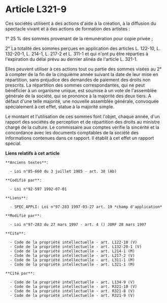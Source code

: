 # Article L321-9

Ces sociétés utilisent à des actions d'aide à la création, à la diffusion du spectacle vivant et à des actions de formation
des artistes :

1° 25 % des sommes provenant de la rémunération pour copie privée ;

2° La totalité des sommes perçues en application des articles L. 122-10, L. 132-20-1, L. 214-1, L. 217-2 et L. 311-1 et qui
n'ont pu être réparties à l'expiration du délai prévu au dernier alinéa de l'article L. 321-1.

Elles peuvent utiliser à ces actions tout ou partie des sommes visées au 2° à compter de la fin de la cinquième année suivant
la date de leur mise en répartition, sans préjudice des demandes de paiement des droits non prescrits. La répartition des
sommes correspondantes, qui ne peut bénéficier à un organisme unique, est soumise à un vote de l'assemblée générale de la
société, qui se prononce à la majorité des deux tiers. A défaut d'une telle majorité, une nouvelle assemblée générale,
convoquée spécialement à cet effet, statue à la majorité simple.

Le montant et l'utilisation de ces sommes font l'objet, chaque année, d'un rapport des sociétés de perception et de
répartition des droits au ministre chargé de la culture. Le commissaire aux comptes vérifie la sincérité et la concordance
avec les documents comptables de la société des informations contenues dans ce rapport. Il établit à cet effet un rapport
spécial.

**Liens relatifs à cet article**

	**Anciens textes**:

	  - Loi n°85-660 du 3 juillet 1985 - art. 38 (Ab)

	**Codifié par**:

	  - Loi n°92-597 1992-07-01

	**Liens**:

	  - SPEC_APPLI: Loi n°97-283 1997-03-27 art. 19 *champ d'application*

	**Modifié par**:

	  - Loi n°97-283 du 27 mars 1997 - art. 4 () JORF 28 mars 1997

	**Cite**:

	  - Code de la propriété intellectuelle - art. L122-10 (V)
	  - Code de la propriété intellectuelle - art. L132-20-1 (V)
	  - Code de la propriété intellectuelle - art. L214-1 (M)
	  - Code de la propriété intellectuelle - art. L217-2 (V)
	  - Code de la propriété intellectuelle - art. L311-1 (M)
	  - Code de la propriété intellectuelle - art. L321-1 (M)

	**Cité par**:

	  - Code de la propriété intellectuelle - art. L134-9 (V)
	  - Code de la propriété intellectuelle - art. R321-10 (V)
	  - Code de la propriété intellectuelle - art. R321-8 (V)
	  - Code de la propriété intellectuelle - art. R321-9 (V)
